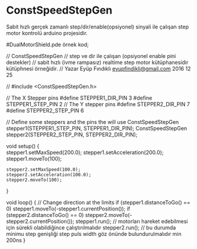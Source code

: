 # ConstSpeedStepGen
Sabit hızlı gerçek zamanlı step/dir/enable(opsiyonel) sinyali ile çalışan step motor kontrolü arduino projesidir.


#DualMotorShield.pde örnek kod;

// ConstSpeedStepGen
// step ve dir ile çalışan (opsiyonel enable pini destekler) 
// sabit hızlı (ivme rampasız) realtime step motor kütüphanesidir kütüphnesi örneğidir.
// Yazar Eyüp Fındıklı eyupfindikli@gmail.com  2016 12 25 

// 
#include <ConstSpeedStepGen.h>

// The X Stepper pins
#define STEPPER1_DIR_PIN 3
#define STEPPER1_STEP_PIN 2
// The Y stepper pins
#define STEPPER2_DIR_PIN 7
#define STEPPER2_STEP_PIN 6

// Define some steppers and the pins the will use
ConstSpeedStepGen stepper1(STEPPER1_STEP_PIN, STEPPER1_DIR_PIN);
ConstSpeedStepGen stepper2(STEPPER2_STEP_PIN, STEPPER2_DIR_PIN);

void setup()
{  
    stepper1.setMaxSpeed(200.0);
    stepper1.setAcceleration(200.0);
    stepper1.moveTo(100);
    
    stepper2.setMaxSpeed(100.0);
    stepper2.setAcceleration(100.0);
    stepper2.moveTo(100);
}

void loop()
{
    // Change direction at the limits
    if (stepper1.distanceToGo() == 0)
	stepper1.moveTo(-stepper1.currentPosition());
    if (stepper2.distanceToGo() == 0)
	stepper2.moveTo(-stepper2.currentPosition());
    stepper1.run(); // motorları hareket edebilmesi için sürekli olabildiğince çalıştırılmalıdır
    stepper2.run(); // bu durumda minimu step genişliği step puls width göz önünde bulundurulmalıdır min 200ns
}
